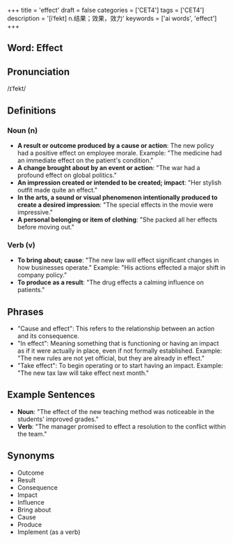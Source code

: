 +++
title = 'effect'
draft = false
categories = ['CET4']
tags = ['CET4']
description = '[iˈfekt] n.结果；效果，效力'
keywords = ['ai words', 'effect']
+++

## Word: Effect

## Pronunciation
/ɪˈfekt/

## Definitions
### Noun (n)
- **A result or outcome produced by a cause or action**: The new policy had a positive effect on employee morale. Example: "The medicine had an immediate effect on the patient's condition."
- **A change brought about by an event or action**: "The war had a profound effect on global politics."
- **An impression created or intended to be created; impact**: "Her stylish outfit made quite an effect."
- **In the arts, a sound or visual phenomenon intentionally produced to create a desired impression**: "The special effects in the movie were impressive."
- **A personal belonging or item of clothing**: "She packed all her effects before moving out."

### Verb (v)
- **To bring about; cause**: "The new law will effect significant changes in how businesses operate." Example: "His actions effected a major shift in company policy."
- **To produce as a result**: "The drug effects a calming influence on patients."

## Phrases
- "Cause and effect": This refers to the relationship between an action and its consequence.
- "In effect": Meaning something that is functioning or having an impact as if it were actually in place, even if not formally established. Example: "The new rules are not yet official, but they are already in effect."
- "Take effect": To begin operating or to start having an impact. Example: "The new tax law will take effect next month."

## Example Sentences
- **Noun**: "The effect of the new teaching method was noticeable in the students' improved grades."
- **Verb**: "The manager promised to effect a resolution to the conflict within the team."

## Synonyms
- Outcome
- Result
- Consequence
- Impact
- Influence
- Bring about
- Cause
- Produce
- Implement (as a verb)
